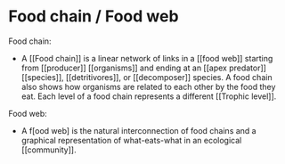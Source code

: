 # Food chain / Food web
Food chain:
- A [[Food chain]] is a linear network of links in a [[food web]] starting from [[producer]] [[organisms]] and ending at an [[apex predator]] [[species]], [[detritivores]], or [[decomposer]] species. A food chain also shows how organisms are related to each other by the food they eat. Each level of a food chain represents a different [[Trophic level]].

Food web: 
- A f[ood web] is the natural interconnection of food chains and a graphical representation of what-eats-what in an ecological [[community]].